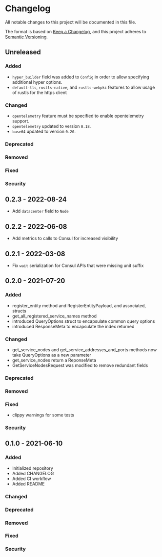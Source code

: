 # Changelog

All notable changes to this project will be documented in this file.

The format is based on [Keep a Changelog](https://keepachangelog.com/en/1.0.0/), and this project adheres to [Semantic Versioning](https://semver.org/spec/v2.0.0.html).

## Unreleased
### Added
- `hyper_builder` field was added to `Config` in order to allow specifying additional hyper options.
- `default-tls`, `rustls-native`, and `rustls-webpki` features to allow usage of rustls for the https client
### Changed
- `opentelemetry` feature must be specified to enable opentelemetry support.
- `opentelemetry` updated to version `0.18`.
- `base64` updated to version `0.20`.
### Deprecated
### Removed
### Fixed
### Security

## 0.2.3 - 2022-08-24
- Add `datacenter` field to `Node`

## 0.2.2 - 2022-06-08
- Add metrics to calls to Consul for increased visibility

## 0.2.1 - 2022-03-08
- Fix `wait` serialization for Consul APIs that were missing unit suffix

## 0.2.0 - 2021-07-20
### Added
- register_entity method and RegisterEntityPayload, and associated, structs
- get_all_registered_service_names method
- introduced QueryOptions struct to encapsulate common query options
- introduced ResponseMeta to encapsulate the index returned
### Changed
- get_service_nodes and get_service_addresses_and_ports methods now take QueryOptions as a new parameter
- get_service_nodes return a ReponseMeta
- GetServiceNodesRequest was modified to remove redundant fields
### Deprecated
### Removed
### Fixed
- clippy warnings for some tests
### Security

## 0.1.0 - 2021-06-10
### Added
- Initialized repository
- Added CHANGELOG
- Added CI workflow
- Added README
### Changed
### Deprecated
### Removed
### Fixed
### Security

